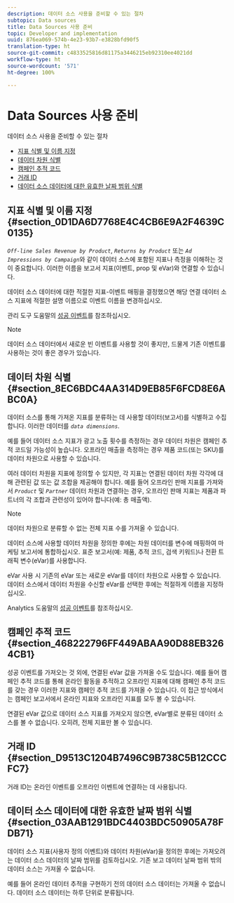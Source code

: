 ```yaml
---
description: 데이터 소스 사용을 준비할 수 있는 절차
subtopic: Data sources
title: Data Sources 사용 준비
topic: Developer and implementation
uuid: 876ea069-574b-4e23-93b7-e3828bfd90f5
translation-type: ht
source-git-commit: c4833525816d81175a3446215eb92310ee4021dd
workflow-type: ht
source-wordcount: '571'
ht-degree: 100%

---
```



# Data Sources 사용 준비

데이터 소스 사용을 준비할 수 있는 절차

* [지표 식별 및 이름 지정](/help/import/c-data-sources/datasrc-preparing.md#section_0D1DA6D7768E4C4CB6E9A2F4639C0135)
* [데이터 차원 식별](/help/import/c-data-sources/datasrc-preparing.md#section_8EC6BDC4AA314D9EB85F6FCD8E6ABC0A)
* [캠페인 추적 코드](/help/import/c-data-sources/datasrc-preparing.md#section_468222796FF449ABAA90D88EB3264CB1)
* [거래 ID](/help/import/c-data-sources/datasrc-preparing.md#section_D9513C1204B7496C9B738C5B12CCCFC7)
* [데이터 소스 데이터에 대한 유효한 날짜 범위 식별](/help/import/c-data-sources/datasrc-preparing.md#section_03AAB1291BDC4403BDC50905A78FDB71)

## 지표 식별 및 이름 지정 {#section_0D1DA6D7768E4C4CB6E9A2F4639C0135}

*`Off-line Sales Revenue by Product`*, *`Returns by Product`* 또는 *`Ad Impressions by Campaign`*&#x200B;와 같이 데이터 소스에 포함된 지표나 측정을 이해하는 것이 중요합니다. 이러한 이름을 보고서 지표(이벤트, prop 및 eVar)와 연결할 수 있습니다.

데이터 소스 데이터에 대한 적절한 지표-이벤트 매핑을 결정했으면 해당 연결 데이터 소스 지표에 적절한 설명 이름으로 이벤트 이름을 변경하십시오.

관리 도구 도움말의 [성공 이벤트](https://docs.adobe.com/content/help/ko-KR/analytics/admin/admin-tools/success-events/success-event.html)를 참조하십시오.

>[!NOTE]
>
>데이터 소스 데이터에서 새로운 빈 이벤트를 사용할 것이 좋지만, 드물게 기존 이벤트를 사용하는 것이 좋은 경우가 있습니다.

## 데이터 차원 식별 {#section_8EC6BDC4AA314D9EB85F6FCD8E6ABC0A}

데이터 소스를 통해 가져온 지표를 분류하는 데 사용할 데이터(보고서)를 식별하고 수집합니다. 이러한 데이터를 *`data dimensions`*.

예를 들어 데이터 소스 지표가 광고 노출 횟수를 측정하는 경우 데이터 차원은 캠페인 추적 코드일 가능성이 높습니다. 오프라인 매출을 측정하는 경우 제품 코드(또는 SKU)를 데이터 차원으로 사용할 수 있습니다.

여러 데이터 차원을 지표에 정의할 수 있지만, 각 지표는 연결된 데이터 차원 각각에 대해 관련된 값 또는 값 조합을 제공해야 합니다. 예를 들어 오프라인 판매 지표를 가져와서 *`Product`* 및 *`Partner`* 데이터 차원과 연결하는 경우, 오프라인 판매 지표는 제품과 파트너의 각 조합과 관련성이 있어야 합니다(예: 총 매출액).

>[!NOTE]
>
>데이터 차원으로 분류할 수 없는 전체 지표 수를 가져올 수 있습니다.

데이터 소스에 사용할 데이터 차원을 정의한 후에는 차원 데이터를 변수에 매핑하여 마케팅 보고서에 통합하십시오. 표준 보고서(예: 제품, 추적 코드, 검색 키워드)나 전환 트래픽 변수(eVar)를 사용합니다.

eVar 사용 시 기존의 eVar 또는 새로운 eVar를 데이터 차원으로 사용할 수 있습니다. 데이터 소스에서 데이터 차원을 수신할 eVar를 선택한 후에는 적절하게 이름을 지정하십시오. 

Analytics 도움말의 [성공 이벤트](https://docs.adobe.com/content/help/ko-KR/analytics/admin/admin-tools/success-events/success-event.html)를 참조하십시오.

## 캠페인 추적 코드 {#section_468222796FF449ABAA90D88EB3264CB1}

성공 이벤트를 가져오는 것 외에, 연결된 eVar 값을 가져올 수도 있습니다. 예를 들어 캠페인 추적 코드를 통해 온라인 활동을 추적하고 오프라인 지표에 대해 캠페인 추적 코드를 갖는 경우 이러한 지표와 캠페인 추적 코드를 가져올 수 있습니다. 이 접근 방식에서는 캠페인 보고서에서 온라인 지표와 오프라인 지표를 모두 볼 수 있습니다.

연결된 eVar 값으로 데이터 소스 지표를 가져오지 않으면, eVar별로 분류된 데이터 소스를 볼 수 없습니다. 오히려, 전체 지표만 볼 수 있습니다.

## 거래 ID {#section_D9513C1204B7496C9B738C5B12CCCFC7}

거래 ID는 온라인 이벤트를 오프라인 이벤트에 연결하는 데 사용됩니다.

## 데이터 소스 데이터에 대한 유효한 날짜 범위 식별 {#section_03AAB1291BDC4403BDC50905A78FDB71}

데이터 소스 지표(사용자 정의 이벤트)와 데이터 차원(eVar)을 정의한 후에는 가져오려는 데이터 소스 데이터의 날짜 범위를 검토하십시오. 기존 보고 데이터 날짜 범위 밖의 데이터 소스는 가져올 수 없습니다.

예를 들어 온라인 데이터 추적을 구현하기 전의 데이터 소스 데이터는 가져올 수 없습니다. 데이터 소스 데이터는 하루 단위로 분류됩니다. 
